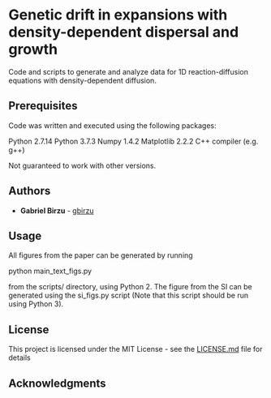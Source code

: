 # Genetic drift in expansions with density-dependent dispersal and growth

Code and scripts to generate and analyze data for 1D reaction-diffusion equations with density-dependent diffusion.

## Prerequisites

Code was written and executed using the following packages:

Python 2.7.14
Python 3.7.3
Numpy 1.4.2
Matplotlib 2.2.2
C++ compiler (e.g. g++)

Not guaranteed to work with other versions.

## Authors

* **Gabriel Birzu** - [gbirzu](https://github.com/gbirzu)

## Usage

All figures from the paper can be generated by running

python main_text_figs.py

from the scripts/ directory, using Python 2. The figure from the SI can be generated using the si_figs.py script (Note that this script should be run using Python 3).

## License

This project is licensed under the MIT License - see the [LICENSE.md](LICENSE.md) file for details


## Acknowledgments
